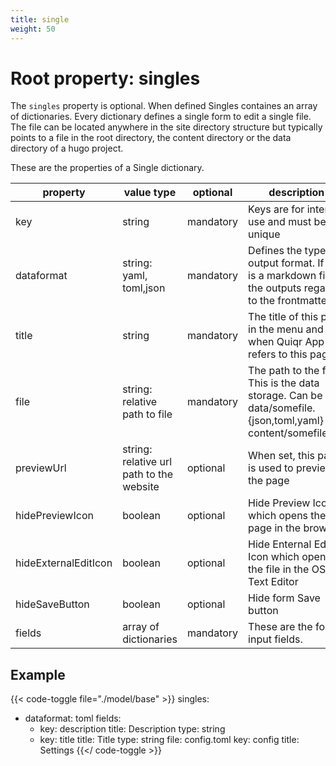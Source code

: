 ```yaml
---
title: single
weight: 50
---
```


# Root property: singles

The ```singles``` property is optional. When defined Singles containes an array
of dictionaries. Every dictionary defines a single form to edit a single file.
The file can be located anywhere in the site directory structure but typically
points to a file in the root directory, the content directory or the data
directory of a hugo project.

These are the properties of a Single dictionary.

| property             | value type                               | optional  | description                                                                                                  |
|----------------------|------------------------------------------|-----------|--------------------------------------------------------------------------------------------------------------|
| key                  | string                                   | mandatory | Keys are for internal use and must be unique                                                                 |
| dataformat           | string: yaml, toml,json                  | mandatory | Defines the type of output format. If _file_ is a markdown file the outputs regards to the frontmatter       |
| title                | string                                   | mandatory | The title of this page in the menu and when Quiqr App refers to this page                                    |
| file                 | string: relative path to file            | mandatory | The path to the file. This is the data storage. Can be data/somefile.{json,toml,yaml} or content/somefile.md |
| previewUrl           | string: relative url path to the website | optional  | When set, this path is used to preview the page                                                              |
| hidePreviewIcon      | boolean                                  | optional  | Hide Preview Icon which opens the page in the browser                                                        |
| hideExternalEditIcon | boolean                                  | optional  | Hide Enternal Editor Icon which opens the file in the OS Text Editor                                         |
| hideSaveButton       | boolean                                  | optional  | Hide form Save button                                                                                        |
| fields               | array of dictionaries                    | mandatory | These are the form input fields.                                                                             |

## Example

{{< code-toggle file="./model/base" >}}
singles:
  - dataformat: toml
    fields:
      - key: description
        title: Description
        type: string
      - key: title
        title: Title
        type: string
    file: config.toml
    key: config
    title: Settings
{{</ code-toggle  >}}
